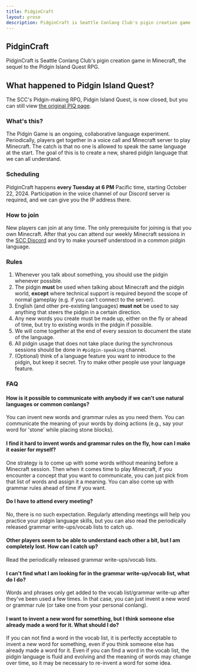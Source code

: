 ```yaml
---
title: PidginCraft
layout: prose
description: PidginCraft is Seattle Conlang Club's pigin creation game in Minecraft, the sequel to the Pidgin Island Quest RPG.
---
```

<h2 class="mb-0">PidginCraft</h2>
<p class="lead">PidginCraft is Seattle Conlang Club's pigin creation game in Minecraft, the sequel to the Pidgin Island Quest RPG.</p>

<div class="md:float-right bg-white p-5 w-96"><aside class="px-5 border border-yellow-300 bg-white rounded" markdown=1>

<h2 class="my-3 !text-lg">What happened to Pidgin Island Quest?</h2>

The SCC's Pidgin-making RPG, Pidgin Island Quest, is now closed, but you can still view [the original PIQ page](/pidgin/island).

</aside></div>

### What's this?
The Pidgin Game is an ongoing, collaborative language experiment. Periodically, players get together in a voice call and Minecraft server to play Minecraft. The catch is that no one is allowed to speak the same language at the start. The goal of this is to create a new, shared pidgin language that we can all understand.

### Scheduling
PidginCraft happens **every Tuesday at 6 PM** Pacific time, starting October 22, 2024. Participation in the voice channel of our Discord server is required, and we can give you the IP address there.

### How to join
New players can join at any time. The only prerequisite for joining is that you own Minecraft. After that you can attend our weekly Minecraft sessions in the [SCC Discord](/discord) and try to make yourself understood in a common pidgin language.

### Rules
1. Whenever you talk about something, you should use the pidgin whenever possible.
1. The pidgin **must** be used when talking about Minecraft and the pidgin world, **except** where technical support is required beyond the scope of normal gameplay (e.g. if you can't connect to the server).
1. English (and other pre-existing languages) **must not** be used to say anything that steers the pidgin in a certain direction.
1. Any new words you create must be made up, either on the fly or ahead of time, but try to existing words in the pidgin if possible.
1. We will come together at the end of every session to document the state of the language.
1. All pidgin usage that does not take place during the synchronous sessions should be done in `#pidgin-speaking` channel.
1. (Optional) think of a language feature you want to introduce to the pidgin, but keep it secret. Try to make other people use your language feature.

### FAQ
#### How is it possible to communicate with anybody if we can't use natural languages or common conlangs?
You can invent new words and grammar rules as you need them. You can communicate the meaning of your words by doing actions (e.g., say your word for 'stone' while placing stone blocks).

#### I find it hard to invent words and grammar rules on the fly, how can I make it easier for myself?
One strategy is to come up with some words without meaning before a Minecraft session. Then when it comes time to play Minecraft, if you encounter a concept that you want to communicate, you can just pick from that list of words and assign it a meaning. You can also come up with grammar rules ahead of time if you want.

#### Do I have to attend every meeting?
No, there is no such expectation. Regularly attending meetings will help you practice your pidgin language skills, but you can also read the periodically released grammar write-ups/vocab lists to catch up.

#### Other players seem to be able to understand each other a bit, but I am completely lost. How can I catch up?
Read the periodically released grammar write-ups/vocab lists.

#### I can't find what I am looking for in the grammar write-up/vocab list, what do I do?
Words and phrases only get added to the vocab list/grammar write-up after they've been used a few times. In that case, you can just invent a new word or grammar rule (or take one from your personal conlang).

#### I want to invent a new word for something, but I think someone else already made a word for it. What should I do?
If you can not find a word in the vocab list, it is perfectly acceptable to invent a new word for something, even if you think someone else has already made a word for it. Even if you can find a word in the vocab list, the pidgin language is fluid and evolving and the meaning of words may change over time, so it may be necessary to re-invent a word for some idea.